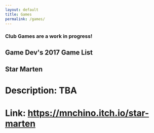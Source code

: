 ```yaml
---
layout: default
title: Games
permalink: /games/
---
```


### Club Games are a work in progress!

## Game Dev's 2017 Game List

## Star Marten

# Description: TBA

# Link: https://mnchino.itch.io/star-marten

